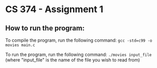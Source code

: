 # CS 374 - Assignment 1
## How to run the program:
To compile the program, run the following command:
```gcc -std=c99 -o movies main.c```

To run the program, run the following command:
```./movies input_file``` (where "input_file" is the name of the file you wish to read from)

